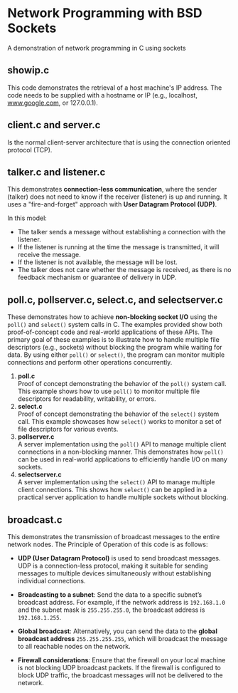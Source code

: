 # Network Programming with BSD Sockets
A demonstration of network programming in C using sockets

## showip.c
This code demonstrates the retrieval of a host machine's IP address. The code needs to be supplied with a hostname or IP (e.g., localhost, www.google.com, or 127.0.0.1).

## client.c and server.c
Is the normal client-server architecture that is using the connection oriented protocol (TCP).

## talker.c and listener.c
This demonstrates **connection-less communication**, where the sender (talker) does not need to know if the receiver (listener) is up and running. It uses a "fire-and-forget" approach with **User Datagram Protocol (UDP)**.

In this model:

- The talker sends a message without establishing a connection with the listener.
- If the listener is running at the time the message is transmitted, it will receive the message.
- If the listener is not available, the message will be lost.
- The talker does not care whether the message is received, as there is no feedback mechanism or guarantee of delivery in UDP.

## poll.c, pollserver.c, select.c, and selectserver.c
These demonstrates how to achieve **non-blocking socket I/O** using the `poll()` and `select()` system calls in C. The examples provided show both proof-of-concept code and real-world applications of these APIs.
The primary goal of these examples is to illustrate how to handle multiple file descriptors (e.g., sockets) without blocking the program while waiting for data. By using either `poll()` or `select()`, the program can monitor multiple connections and perform other operations concurrently.
1. **poll.c**  
   Proof of concept demonstrating the behavior of the `poll()` system call. This example shows how to use `poll()` to monitor multiple file descriptors for readability, writability, or errors.
2. **select.c**  
   Proof of concept demonstrating the behavior of the `select()` system call. This example showcases how `select()` works to monitor a set of file descriptors for various events.
3. **pollserver.c**  
   A server implementation using the `poll()` API to manage multiple client connections in a non-blocking manner. This demonstrates how `poll()` can be used in real-world applications to efficiently handle I/O on many sockets.
4. **selectserver.c**  
   A server implementation using the `select()` API to manage multiple client connections. This shows how `select()` can be applied in a practical server application to handle multiple sockets without blocking.

## broadcast.c
This demonstrates the transmission of broadcast messages to the entire network nodes.
The Principle of Operation of this code is as follows:
- **UDP (User Datagram Protocol)** is used to send broadcast messages. UDP is a connection-less protocol, making it suitable for sending messages to multiple devices simultaneously without establishing individual connections.
  
- **Broadcasting to a subnet**: Send the data to a specific subnet’s broadcast address. For example, if the network address is `192.168.1.0` and the subnet mask is `255.255.255.0`, the broadcast address is `192.168.1.255`.

- **Global broadcast**: Alternatively, you can send the data to the **global broadcast address** `255.255.255.255`, which will broadcast the message to all reachable nodes on the network.

- **Firewall considerations**: Ensure that the firewall on your local machine is not blocking UDP broadcast packets. If the firewall is configured to block UDP traffic, the broadcast messages will not be delivered to the network.
